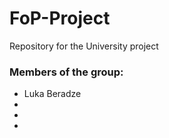 # FoP-Project
Repository for the University project

### Members of the group:
- Luka Beradze
-
- 
- 
